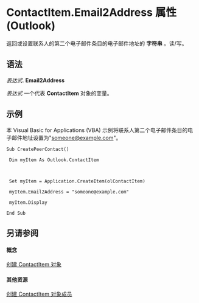 
# ContactItem.Email2Address 属性 (Outlook)

返回或设置联系人的第二个电子邮件条目的电子邮件地址的 **字符串** 。读/写。


## 语法

 _表达式_. **Email2Address**

 _表达式_ 一个代表 **ContactItem** 对象的变量。


## 示例

本 Visual Basic for Applications (VBA) 示例将联系人第二个电子邮件条目的电子邮件地址设置为"someone@example.com"。


```
Sub CreatePeerContact() 
 
 Dim myItem As Outlook.ContactItem 
 
 
 
 Set myItem = Application.CreateItem(olContactItem) 
 
 myItem.Email2Address = "someone@example.com" 
 
 myItem.Display 
 
End Sub
```


## 另请参阅


#### 概念


[创建 ContactItem 对象](8e32093c-a678-f1fd-3f35-c2d8994d166f.md)
#### 其他资源


[创建 ContactItem 对象成员](a8b13369-4c87-02aa-e62a-1f3067e559fa.md)
